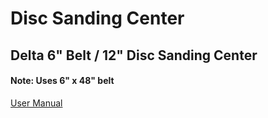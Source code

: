 # Disc Sanding Center

## Delta 6" Belt / 12" Disc Sanding Center

####  Note: Uses 6" x 48" belt

[User Manual](https://drive.google.com/file/d/1e7lU2eTneue4iDBGFl9WyxqJ5an1WVcW/view?usp=sharing)


